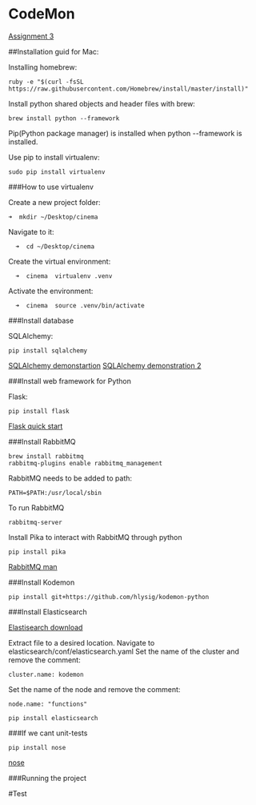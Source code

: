 CodeMon
=======

[Assignment 3](https://github.com/reykjavik-university/2014-T-514-VEFT/blob/master/Week12/project3.md)


##Installation guid for Mac:

Installing homebrew:

    ruby -e "$(curl -fsSL https://raw.githubusercontent.com/Homebrew/install/master/install)"

Install python shared objects and header files with brew:

    brew install python --framework
    
Pip(Python package manager) is installed when python --framework is installed.

Use pip to install virtualenv:

    sudo pip install virtualenv
    
    
    
###How to use virtualenv

  Create a new project folder:
  
    ➜  mkdir ~/Desktop/cinema
    
  Navigate to it:
  
	  ➜  cd ~/Desktop/cinema
	  
  Create the virtual environment:
  
	  ➜  cinema  virtualenv .venv
	  
  Activate the environment:
  
	  ➜  cinema  source .venv/bin/activate
	  
	  
###Install database

SQLAlchemy:

    pip install sqlalchemy

[SQLAlchemy demonstartion](https://github.com/reykjavik-university/2014-T-514-VEFT/blob/master/Week09/lab_assignments_for_week_9.md)
[SQLAlchemy demonstration 2](http://docs.sqlalchemy.org/en/rel_0_9/orm/tutorial.html)


###Install web framework for Python

Flask:

    pip install flask
    
[Flask quick start](http://flask.pocoo.org/docs/0.10/quickstart/#quickstart)


###Install RabbitMQ

	brew install rabbitmq
	rabbitmq-plugins enable rabbitmq_management
	
RabbitMQ needs to be added to path:

	PATH=$PATH:/usr/local/sbin
	
To run RabbitMQ

	rabbitmq-server
	
Install Pika to interact with RabbitMQ through python

	pip install pika
	
[RabbitMQ man](http://www.rabbitmq.com/man/rabbitmqctl.1.man.html)

###Install Kodemon

	pip install git+https://github.com/hlysig/kodemon-python


###Install Elasticsearch

[Elastisearch download](http://www.elasticsearch.org/overview/elkdownloads/)

Extract file to a desired location.
Navigate to elasticsearch/conf/elasticsearch.yaml
Set the name of the cluster and remove the comment:
	
	cluster.name: kodemon
	
Set the name of the node and remove the comment:
	
	node.name: "functions"
	
	pip install elasticsearch

###If we cant unit-tests

    pip install nose
    
[nose](https://nose.readthedocs.org/en/latest/)


###Running the project

#Test


	

